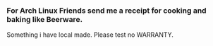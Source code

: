 ### For Arch Linux Friends send me a receipt for cooking and baking like Beerware.

Something i have local made.
Please test no WARRANTY.


